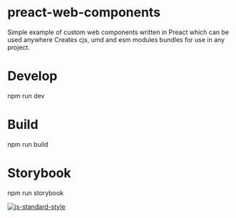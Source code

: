 # preact-web-components

Simple example of custom web components written in Preact which can be used anywhere
Creates cjs, umd and esm modules bundles for use in any project.

# Develop

npm run dev

# Build

npm run build

# Storybook

npm run storybook

[![js-standard-style](https://cdn.rawgit.com/feross/standard/master/badge.svg)](https://github.com/feross/standard)
